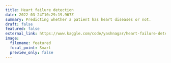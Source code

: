 ```yaml
---
title: Heart failure detection
date: 2022-03-24T10:29:19.967Z
summary: Predicting whether a patient has heart diseases or not.
draft: false
featured: false
external_link: https://www.kaggle.com/code/yashnagar/heart-failure-detection-eda-and-prediction
image:
  filename: featured
  focal_point: Smart
  preview_only: false
---
```

